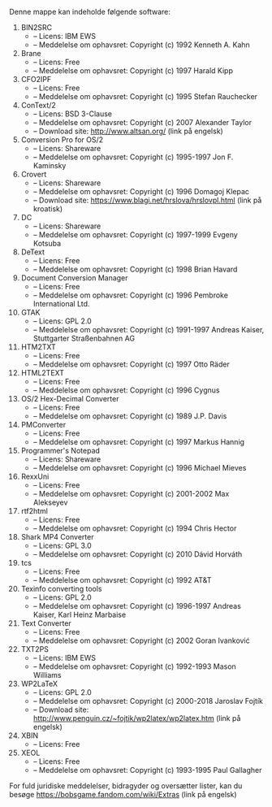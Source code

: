 ﻿Denne mappe kan indeholde følgende software:

1. BIN2SRC
   - – Licens: IBM EWS
   - – Meddelelse om ophavsret: Copyright (c) 1992 Kenneth A. Kahn
2. Brane
   - – Licens: Free
   - – Meddelelse om ophavsret: Copyright (c) 1997 Harald Kipp
3. CFO2IPF
   - – Licens: Free
   - – Meddelelse om ophavsret: Copyright (c) 1995 Stefan Rauchecker
4. ConText/2
   - – Licens: BSD 3-Clause
   - – Meddelelse om ophavsret: Copyright (c) 2007 Alexander Taylor
   - – Download site: http://www.altsan.org/ (link på engelsk)
5. Conversion Pro for OS/2
   - – Licens: Shareware
   - – Meddelelse om ophavsret: Copyright (c) 1995-1997 Jon F. Kaminsky
6. Crovert
   - – Licens: Shareware
   - – Meddelelse om ophavsret: Copyright (c) 1996 Domagoj Klepac
   - – Download site: https://www.blagi.net/hrslova/hrslovpl.html (link på kroatisk)
7. DC
   - – Licens: Shareware
   - – Meddelelse om ophavsret: Copyright (c) 1997-1999 Evgeny Kotsuba
8. DeText
   - – Licens: Free
   - – Meddelelse om ophavsret: Copyright (c) 1998 Brian Havard
9. Document Conversion Manager
   - – Licens: Free
   - – Meddelelse om ophavsret: Copyright (c) 1996 Pembroke International Ltd.
10. GTAK
    - – Licens: GPL 2.0
    - – Meddelelse om ophavsret: Copyright (c) 1991-1997 Andreas Kaiser, Stuttgarter Straßenbahnen AG
11. HTM2TXT
    - – Licens: Free
    - – Meddelelse om ophavsret: Copyright (c) 1997 Otto Räder
12. HTML2TEXT
    - – Licens: Free
    - – Meddelelse om ophavsret: Copyright (c) 1996 Cygnus
13. OS/2 Hex-Decimal Converter
    - – Licens: Free
    - – Meddelelse om ophavsret: Copyright (c) 1989 J.P. Davis
14. PMConverter
    - – Licens: Free
    - – Meddelelse om ophavsret: Copyright (c) 1997 Markus Hannig
15. Programmer's Notepad
    - – Licens: Shareware
    - – Meddelelse om ophavsret: Copyright (c) 1996 Michael Mieves
16. RexxUni
    - – Licens: Free
    - – Meddelelse om ophavsret: Copyright (c) 2001-2002 Max Alekseyev
17. rtf2html
    - – Licens: Free
    - – Meddelelse om ophavsret: Copyright (c) 1994 Chris Hector
18. Shark MP4 Converter
    - – Licens: GPL 3.0
    - – Meddelelse om ophavsret: Copyright (c) 2010 Dávid Horváth
19. tcs
    - – Licens: Free
    - – Meddelelse om ophavsret: Copyright (c) 1992 AT&T
20. Texinfo converting tools
    - – Licens: GPL 2.0
    - – Meddelelse om ophavsret: Copyright (c) 1996-1997 Andreas Kaiser, Karl Heinz Marbaise
21. Text Converter
    - – Licens: Free
    - – Meddelelse om ophavsret: Copyright (c) 2002 Goran Ivanković
22. TXT2PS
    - – Licens: IBM EWS
    - – Meddelelse om ophavsret: Copyright (c) 1992-1993 Mason Williams
23. WP2LaTeX
    - – Licens: GPL 2.0
    - – Meddelelse om ophavsret: Copyright (c) 2000-2018 Jaroslav Fojtík
    - – Download site: http://www.penguin.cz/~fojtik/wp2latex/wp2latex.htm (link på engelsk)
24. XBIN
    - – Licens: Free
25. XEOL
    - – Licens: Free
    - – Meddelelse om ophavsret: Copyright (c) 1993-1995 Paul Gallagher

For fuld juridiske meddelelser, bidragyder og oversætter lister, kan du besøge https://bobsgame.fandom.com/wiki/Extras (link på engelsk)
